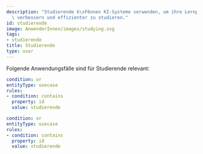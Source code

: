 ```yaml
---
description: "Studierende k\xF6nnen KI-Systeme verwenden, um ihre Lernprozesse zu\
  \ verbessern und effizienter zu studieren."
id: studierende
image: AnwenderInnen/images/studying.svg
tags:
- studierende
title: Studierende
type: user
---
```



Folgende Anwendungsfälle sind für Studierende relevant:


```yaml
condition: or
entityType: usecase
rules:
- condition: contains
  property: id
  value: studierende
```


```yaml
condition: or
entityType: usecase
rules:
- condition: contains
  property: id
  value: studierende
```

